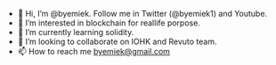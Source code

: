 - 👋 Hi, I’m @byemiek. Follow me in Twitter (@byemiek1) and Youtube.
- 👀 I’m interested in blockchain for reallife porpose.
- 🌱 I’m currently learning solidity.
- 💞️ I’m looking to collaborate on IOHK and Revuto team.
- 📫 How to reach me byemiek@gmail.com

<!---
byemiek/byemiek is a ✨ special ✨ repository because its `README.md` (this file) appears on your GitHub profile.
You can click the Preview link to take a look at your changes.
--->
